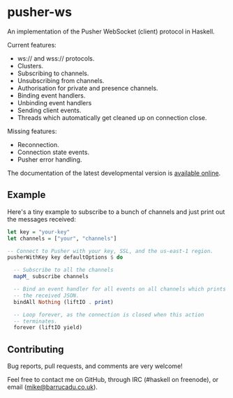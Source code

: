 pusher-ws
=========

An implementation of the Pusher WebSocket (client) protocol in
Haskell.

Current features:

- ws:// and wss:// protocols.
- Clusters.
- Subscribing to channels.
- Unsubscribing from channels.
- Authorisation for private and presence channels.
- Binding event handlers.
- Unbinding event handlers
- Sending client events.
- Threads which automatically get cleaned up on connection close.

Missing features:

- Reconnection.
- Connection state events.
- Pusher error handling.

The documentation of the latest developmental version is
[available online][docs].

Example
-------

Here's a tiny example to subscribe to a bunch of channels and just
print out the messages received:

```haskell
let key = "your-key"
let channels = ["your", "channels"]

-- Connect to Pusher with your key, SSL, and the us-east-1 region.
pusherWithKey key defaultOptions $ do

  -- Subscribe to all the channels
  mapM_ subscribe channels

  -- Bind an event handler for all events on all channels which prints
  -- the received JSON.
  bindAll Nothing (liftIO . print)

  -- Loop forever, as the connection is closed when this action
  -- terminates.
  forever (liftIO yield)
```

Contributing
------------

Bug reports, pull requests, and comments are very welcome!

Feel free to contact me on GitHub, through IRC (#haskell on freenode),
or email (mike@barrucadu.co.uk).

[docs]: https://barrucadu.github.io/pusher-ws
